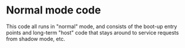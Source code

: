 # Normal mode code

This code all runs in "normal" mode, and consists of the boot-up entry points
and long-term "host" code that stays around to service requests from shadow
mode, etc.
